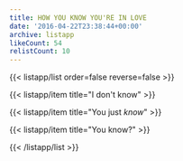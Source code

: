 ```yaml
---
title: HOW YOU KNOW YOU'RE IN LOVE
date: '2016-04-22T23:38:44+00:00'
archive: listapp
likeCount: 54
relistCount: 10
---
```


<!--more-->

{{< listapp/list order=false reverse=false >}}

   {{< listapp/item title="I don't know" >}}

   {{< listapp/item title="You just *know*" >}}

   {{< listapp/item title="You know?" >}}

{{< /listapp/list >}}

